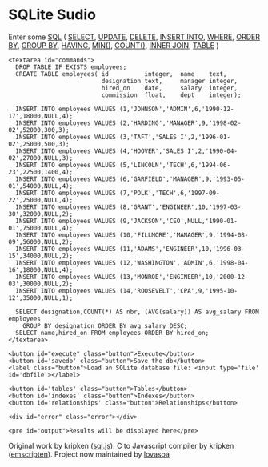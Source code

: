   <h1>SQLite Sudio</h1>

  <main>
    <label for='commands'>Enter some 
        <a href="https://www.w3schools.com/sql/default.asp">SQL</a></label> (
        <a href="https://www.w3schools.com/sql/sql_select.asp">SELECT</a>, 
        <a href="https://www.w3schools.com/sql/sql_update.asp">UPDATE</a>, 
        <a href="https://www.w3schools.com/sql/sql_delete.asp">DELETE</a>, 
        <a href="https://www.w3schools.com/sql/sql_insert.asp">INSERT INTO</a>, 
        <a href="https://www.w3schools.com/sql/sql_where.asp">WHERE</a>, 
        <a href="https://www.w3schools.com/sql/sql_orderby.asp">ORDER BY</a>, 
        <a href="https://www.w3schools.com/sql/sql_groupby.asp">GROUP BY</a>, 
        <a href="https://www.w3schools.com/sql/sql_having.asp">HAVING</a>, 
        <a href="https://www.w3schools.com/sql/sql_min_max.asp">MIN()</a>, 
        <a href="https://www.w3schools.com/sql/sql_count_avg_sum.asp">COUNT()</a>, 
        <a href="https://www.w3schools.com/sql/sql_join_inner.asp">INNER JOIN</a>, 
        <a href="https://www.w3schools.com/sql/sql_create_table.asp">TABLE</a> )
    <br>

    <textarea id="commands">
      DROP TABLE IF EXISTS employees;
      CREATE TABLE employees( id          integer,  name    text,
                              designation text,     manager integer,
                              hired_on    date,     salary  integer,
                              commission  float,    dept    integer);

      INSERT INTO employees VALUES (1,'JOHNSON','ADMIN',6,'1990-12-17',18000,NULL,4);
      INSERT INTO employees VALUES (2,'HARDING','MANAGER',9,'1998-02-02',52000,300,3);
      INSERT INTO employees VALUES (3,'TAFT','SALES I',2,'1996-01-02',25000,500,3);
      INSERT INTO employees VALUES (4,'HOOVER','SALES I',2,'1990-04-02',27000,NULL,3);
      INSERT INTO employees VALUES (5,'LINCOLN','TECH',6,'1994-06-23',22500,1400,4);
      INSERT INTO employees VALUES (6,'GARFIELD','MANAGER',9,'1993-05-01',54000,NULL,4);
      INSERT INTO employees VALUES (7,'POLK','TECH',6,'1997-09-22',25000,NULL,4);
      INSERT INTO employees VALUES (8,'GRANT','ENGINEER',10,'1997-03-30',32000,NULL,2);
      INSERT INTO employees VALUES (9,'JACKSON','CEO',NULL,'1990-01-01',75000,NULL,4);
      INSERT INTO employees VALUES (10,'FILLMORE','MANAGER',9,'1994-08-09',56000,NULL,2);
      INSERT INTO employees VALUES (11,'ADAMS','ENGINEER',10,'1996-03-15',34000,NULL,2);
      INSERT INTO employees VALUES (12,'WASHINGTON','ADMIN',6,'1998-04-16',18000,NULL,4);
      INSERT INTO employees VALUES (13,'MONROE','ENGINEER',10,'2000-12-03',30000,NULL,2);
      INSERT INTO employees VALUES (14,'ROOSEVELT','CPA',9,'1995-10-12',35000,NULL,1);

      SELECT designation,COUNT(*) AS nbr, (AVG(salary)) AS avg_salary FROM employees 
        GROUP BY designation ORDER BY avg_salary DESC;
      SELECT name,hired_on FROM employees ORDER BY hired_on;
    </textarea>

    <button id="execute" class="button">Execute</button>
    <button id='savedb' class="button">Save the db</button>
    <label class="button">Load an SQLite database file: <input type='file' id='dbfile'></label>

    <button id='tables' class="button">Tables</button>
    <button id='indexes' class="button">Indexes</button>
    <button id='relationships' class="button">Relationships</button>
       
    <div id="error" class="error"></div>

    <pre id="output">Results will be displayed here</pre>
  </main>

  <footer>
    Original work by kripken (<a href='https://github.com/sql-js/sql.js'>sql.js</a>).
    C to Javascript compiler by kripken (<a href='https://github.com/kripken/emscripten'>emscripten</a>).
    Project now maintained by <a href='https://github.com/lovasoa'>lovasoa</a>
  </footer>
